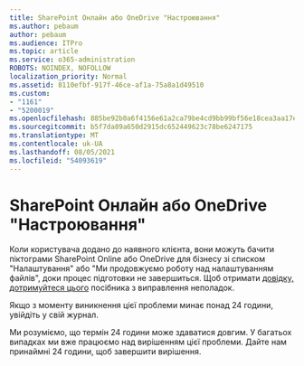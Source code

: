 ```yaml
---
title: SharePoint Онлайн або OneDrive "Настроювання"
ms.author: pebaum
author: pebaum
ms.audience: ITPro
ms.topic: article
ms.service: o365-administration
ROBOTS: NOINDEX, NOFOLLOW
localization_priority: Normal
ms.assetid: 8110efbf-917f-46ce-af1a-75a8a1d49510
ms.custom:
- "1161"
- "5200019"
ms.openlocfilehash: 885be92b0a6f4156e61a2ca79be4cd9bb99bf56e18cea3aa17ef1c7d34246058
ms.sourcegitcommit: b5f7da89a650d2915dc652449623c78be6247175
ms.translationtype: MT
ms.contentlocale: uk-UA
ms.lasthandoff: 08/05/2021
ms.locfileid: "54093619"
---
```

# <a name="sharepoint-online-or-onedrive-setting-up"></a>SharePoint Онлайн або OneDrive "Настроювання"

Коли користувача додано до наявного клієнта, вони можуть бачити піктограми SharePoint Online або OneDrive для бізнесу зі списком "Налаштування" або "Ми продовжуємо роботу над налаштуванням файлів", доки процес підготовки не завершиться. Щоб отримати [довідку, дотримуйтеся цього](https://docs.microsoft.com/sharepoint/support/sites/troubleshooting-guide-for-sites-stopped-at-provisioning) посібника з виправлення неполадок.

Якщо з моменту виникнення цієї проблеми минає понад 24 години, увійдіть у свій журнал.

Ми розуміємо, що термін 24 години може здаватися довгим. У багатьох випадках ми вже працюємо над вирішенням цієї проблеми. Дайте нам принаймні 24 години, щоб завершити вирішення.
